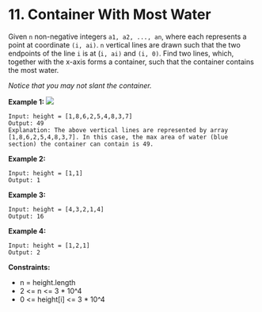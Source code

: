 # 11. Container With Most Water

Given `n` non-negative integers `a1, a2, ..., an`, where each represents a point at coordinate `(i, ai)`. `n` vertical lines are drawn such that the two endpoints of the line `i` is at (`i, ai)` and `(i, 0)`. Find two lines, which, together with the x-axis forms a container, such that the container contains the most water.

*Notice that you may not slant the container.*

**Example 1:**
![](https://s3-lc-upload.s3.amazonaws.com/uploads/2018/07/17/question_11.jpg)

```
Input: height = [1,8,6,2,5,4,8,3,7]
Output: 49
Explanation: The above vertical lines are represented by array [1,8,6,2,5,4,8,3,7]. In this case, the max area of water (blue section) the container can contain is 49.
```

**Example 2:**
```
Input: height = [1,1]
Output: 1
```

**Example 3:**
```
Input: height = [4,3,2,1,4]
Output: 16
```

**Example 4:**
```
Input: height = [1,2,1]
Output: 2
```

**Constraints:**
- n = height.length
- 2 <= n <= 3 * 10^4
- 0 <= height[i] <= 3 * 10^4

